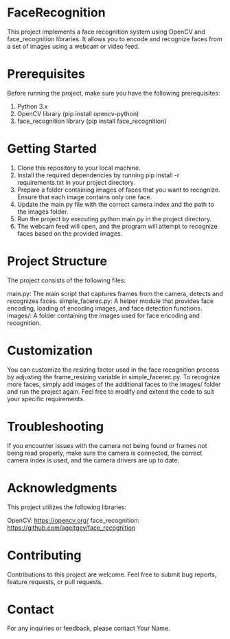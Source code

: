 # FaceRecognition
This project implements a face recognition system using OpenCV and face_recognition libraries. It allows you to encode and recognize faces from a set of images using a webcam or video feed.

# Prerequisites

Before running the project, make sure you have the following prerequisites:

1. Python 3.x
2. OpenCV library (pip install opencv-python)
3. face_recognition library (pip install face_recognition)


# Getting Started

1. Clone this repository to your local machine.
2. Install the required dependencies by running pip install -r requirements.txt in your project directory.
3. Prepare a folder containing images of faces that you want to recognize. Ensure that each image contains only one face.
4. Update the main.py file with the correct camera index and the path to the images folder.
5. Run the project by executing python main.py in the project directory.
6. The webcam feed will open, and the program will attempt to recognize faces based on the provided images.

# Project Structure

The project consists of the following files:

main.py: The main script that captures frames from the camera, detects and recognizes faces.
simple_facerec.py: A helper module that provides face encoding, loading of encoding images, and face detection functions.
images/: A folder containing the images used for face encoding and recognition.

# Customization

You can customize the resizing factor used in the face recognition process by adjusting the frame_resizing variable in simple_facerec.py.
To recognize more faces, simply add images of the additional faces to the images/ folder and run the project again.
Feel free to modify and extend the code to suit your specific requirements.

# Troubleshooting

If you encounter issues with the camera not being found or frames not being read properly, make sure the camera is connected, the correct camera index is used, and the camera drivers are up to date.

# Acknowledgments

This project utilizes the following libraries:

OpenCV: https://opencv.org/
face_recognition: https://github.com/ageitgey/face_recognition

# Contributing
Contributions to this project are welcome. Feel free to submit bug reports, feature requests, or pull requests.

# Contact
For any inquiries or feedback, please contact Your Name.